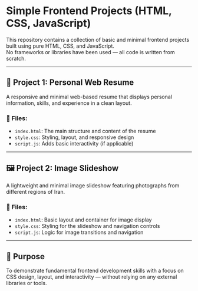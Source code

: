 # Simple Frontend Projects (HTML, CSS, JavaScript)

This repository contains a collection of basic and minimal frontend projects built using pure HTML, CSS, and JavaScript.  
No frameworks or libraries have been used — all code is written from scratch.

---

## 📄 Project 1: Personal Web Resume

A responsive and minimal web-based resume that displays personal information, skills, and experience in a clean layout.

### 📂 Files:
- `index.html`: The main structure and content of the resume  
- `style.css`: Styling, layout, and responsive design  
- `script.js`: Adds basic interactivity (if applicable)

---

## 🖼 Project 2: Image Slideshow

A lightweight and minimal image slideshow featuring photographs from different regions of Iran.

### 📂 Files:
- `index.html`: Basic layout and container for image display  
- `style.css`: Styling for the slideshow and navigation controls  
- `script.js`: Logic for image transitions and navigation

---

## 🎯 Purpose

To demonstrate fundamental frontend development skills with a focus on CSS design, layout, and interactivity — without relying on any external libraries or tools.

